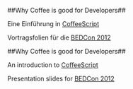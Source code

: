 ##Why Coffee is good for Developers##

Eine Einführung in [CoffeeScript][cs]

Vortragsfolien für die [BEDCon 2012][bed]

##Why Coffee is good for Developers##

An introduction to [CoffeeScript][cs]

Presentation slides for [BEDCon 2012][bed]

[cs]: http://coffeescript.org/
[bed]: http://bed-con.org/